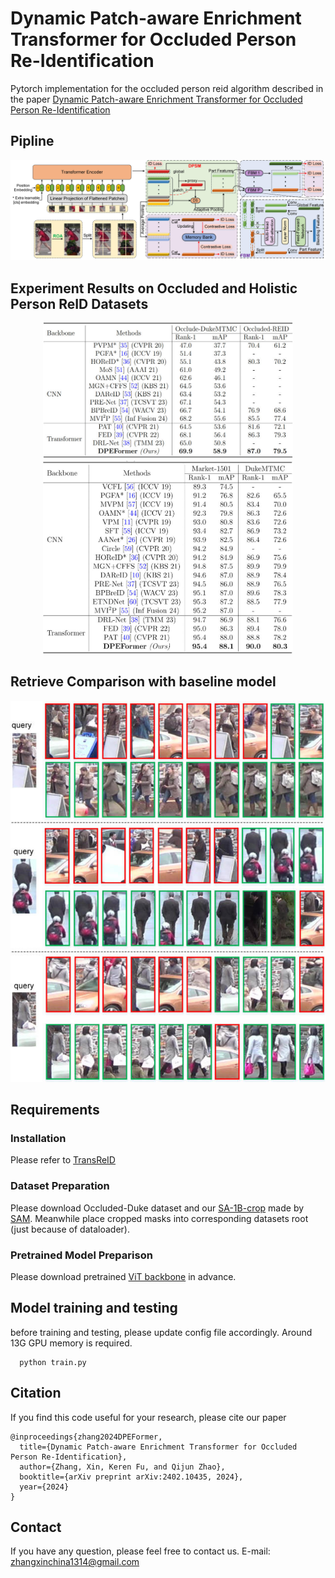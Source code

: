 # Dynamic Patch-aware Enrichment Transformer for Occluded Person Re-Identification
Pytorch implementation for the occluded person reid algorithm
described in the paper
[Dynamic Patch-aware Enrichment Transformer for Occluded Person Re-Identification](https://arxiv.org/pdf/2402.10435)

## Pipline
<div align="center">
  <img src="Figures/Network.jpg">
 </div>
 
 ## Experiment Results on Occluded and Holistic Person ReID Datasets
 <div align="center">
  <img src="Figures/occlude.jpg" width="400px"/>
 </div>
 
 <div align="center">
  <img src="Figures/holistic.jpg" width="400px"/>
 </div>
 
 ## Retrieve Comparison with baseline model 
 <div align="center">
  <img src="Figures/retrieval.jpg" width="700px"/>
 </div>
 
 
 ## Requirements
 ### Installation
 Please refer to [TransReID](https://github.com/damo-cv/TransReID) 
 ### Dataset Preparation
 Please download Occluded-Duke dataset and our [SA-1B-crop](https://drive.google.com/file/d/1LWwMf2jk3Bif_09VGc-TUfInpWq9xVcA/view?usp=drive_link) made by [SAM](https://github.com/facebookresearch/segment-anything). Meanwhile place cropped masks into corresponding datasets root (just because of dataloader).
 ### Pretrained Model Preparison
 Please download pretrained [ViT backbone](https://github.com/rwightman/pytorch-image-models/releases/download/v0.1-vitjx/jx_vit_base_p16_224-80ecf9dd.pth) in advance.
 
 ## Model training and testing
 before training and testing, please update config file accordingly.  Around 13G GPU memory is required. 
 ~~~~~~~~~~~~~~~~~~
   python train.py 
 ~~~~~~~~~~~~~~~~~~

## Citation

If you find this code useful for your research, please cite our paper

```
@inproceedings{zhang2024DPEFormer,
  title={Dynamic Patch-aware Enrichment Transformer for Occluded Person Re-Identification},
  author={Zhang, Xin, Keren Fu, and Qijun Zhao},
  booktitle={arXiv preprint arXiv:2402.10435, 2024},
  year={2024}
}
```

## Contact

If you have any question, please feel free to contact us. E-mail: [zhangxinchina1314@gmail.com](zhangxinchina1314@gmail.com) 

